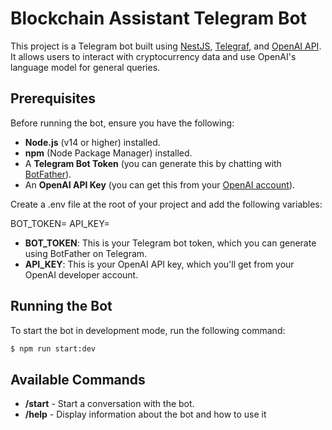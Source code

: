 # Blockchain Assistant Telegram Bot

This project is a Telegram bot built using [NestJS](https://nestjs.com/), [Telegraf](https://telegraf.js.org/), and [OpenAI API](https://beta.openai.com/). It allows users to interact with cryptocurrency data and use OpenAI's language model for general queries.

## Prerequisites

Before running the bot, ensure you have the following:

- **Node.js** (v14 or higher) installed.
- **npm** (Node Package Manager) installed.
- A **Telegram Bot Token** (you can generate this by chatting with [BotFather](https://core.telegram.org/bots#botfather)).
- An **OpenAI API Key** (you can get this from your [OpenAI account](https://platform.openai.com/account/api-keys)).


Create a .env file at the root of your project and add the following variables:

BOT_TOKEN=<your-telegram-bot-token>
API_KEY=<your-openai-api-key>



- **BOT_TOKEN**: This is your Telegram bot token, which you can generate using BotFather on Telegram.
- **API_KEY**: This is your OpenAI API key, which you'll get from your OpenAI developer account.


## Running the Bot

To start the bot in development mode, run the following command:

```bash
$ npm run start:dev
```


## Available Commands

- **/start** - Start a conversation with the bot.
- **/help** - Display information about the bot and how to use it